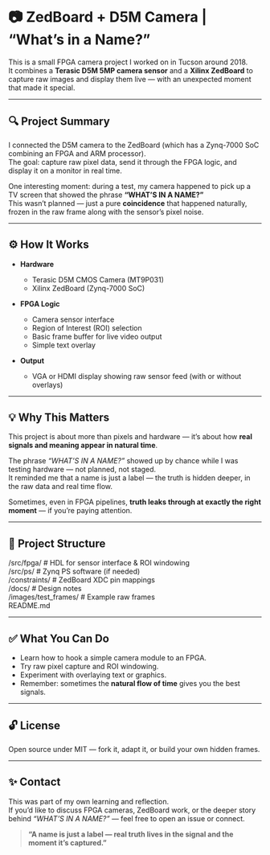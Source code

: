 # 📷 ZedBoard + D5M Camera | “What’s in a Name?”

This is a small FPGA camera project I worked on in Tucson around 2018.  
It combines a **Terasic D5M 5MP camera sensor** and a **Xilinx ZedBoard** to capture raw images and display them live — with an unexpected moment that made it special.

---

## 🔍 Project Summary

I connected the D5M camera to the ZedBoard (which has a Zynq-7000 SoC combining an FPGA and ARM processor).  
The goal: capture raw pixel data, send it through the FPGA logic, and display it on a monitor in real time.

One interesting moment: during a test, my camera happened to pick up a TV screen that showed the phrase **“WHAT’S IN A NAME?”**  
This wasn’t planned — just a pure **coincidence** that happened naturally, frozen in the raw frame along with the sensor’s pixel noise.

---

## ⚙️ How It Works

- **Hardware**
  - Terasic D5M CMOS Camera (MT9P031)
  - Xilinx ZedBoard (Zynq-7000 SoC)

- **FPGA Logic**
  - Camera sensor interface
  - Region of Interest (ROI) selection
  - Basic frame buffer for live video output
  - Simple text overlay

- **Output**
  - VGA or HDMI display showing raw sensor feed (with or without overlays)

---

## 💡 Why This Matters

This project is about more than pixels and hardware — it’s about how **real signals and meaning appear in natural time**.

The phrase *“WHAT’S IN A NAME?”* showed up by chance while I was testing hardware — not planned, not staged.  
It reminded me that a name is just a label — the truth is hidden deeper, in the raw data and real time flow.

Sometimes, even in FPGA pipelines, **truth leaks through at exactly the right moment** — if you’re paying attention.

---

## 📂 Project Structure

/src/fpga/         # HDL for sensor interface & ROI windowing  
/src/ps/           # Zynq PS software (if needed)  
/constraints/      # ZedBoard XDC pin mappings  
/docs/             # Design notes  
/images/test_frames/  # Example raw frames  
README.md

---

## ✅ What You Can Do

- Learn how to hook a simple camera module to an FPGA.
- Try raw pixel capture and ROI windowing.
- Experiment with overlaying text or graphics.
- Remember: sometimes the **natural flow of time** gives you the best signals.

---

## 🔓 License

Open source under MIT — fork it, adapt it, or build your own hidden frames.

---

## ✨ Contact

This was part of my own learning and reflection.  
If you’d like to discuss FPGA cameras, ZedBoard work, or the deeper story behind *“WHAT’S IN A NAME?”* — feel free to open an issue or connect.

> **“A name is just a label — real truth lives in the signal and the moment it’s captured.”**
